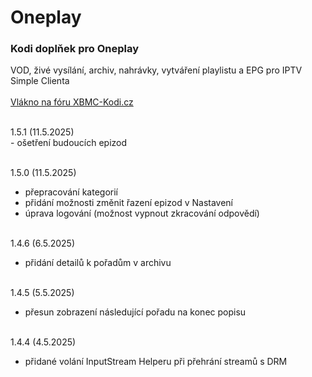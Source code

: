 <h1>Oneplay</h1>
<p>
<h3>Kodi doplňek pro Oneplay</h3>
<p>
VOD, živé vysílání, archiv, nahrávky, vytváření playlistu a EPG pro IPTV Simple Clienta<br><br>
<a href="https://www.xbmc-kodi.cz/prispevek-oneplay">Vlákno na fóru XBMC-Kodi.cz</a><br><br>
</p>
<p>
1.5.1 (11.5.2025)<br>
- ošetření budoucích epizod<br><br>

1.5.0 (11.5.2025)<br>
- přepracování kategorií<br>
- přidání možnosti změnit řazení epizod v Nastavení<br>
- úprava logování (možnost vypnout zkracování odpovědí)<br><br>

1.4.6 (6.5.2025)<br>
- přidání detailů k pořadům v archivu<br><br>

1.4.5 (5.5.2025)<br>
- přesun zobrazení následující pořadu na konec popisu<br><br>

1.4.4 (4.5.2025)<br>
- přidané volání InputStream Helperu při přehrání streamů s DRM<br><br>
</p>
